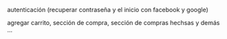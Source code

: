 autenticación (recuperar contraseña y el inicio con facebook y google)

agregar carrito, sección de compra, sección de compras hechsas y demás ...
